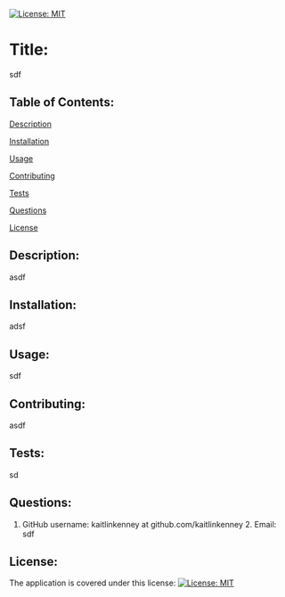 [![License: MIT](https://img.shields.io/badge/License-MIT-yellow.svg)](https://opensource.org/licenses/MIT)
# Title:
  sdf
## Table of Contents:
 
[Description](#description)
 
[Installation](#installation)
 
[Usage](#usage)
 
[Contributing](#contributing)

[Tests](#tests)
 
[Questions](#questions)
 
[License](#license)
 
## Description:
 asdf
## Installation:
 adsf
## Usage:
 sdf
## Contributing:
 asdf
## Tests:
 sd
## Questions:
 1. GitHub username: kaitlinkenney at github.com/kaitlinkenney 
 	 2. Email: sdf
## License:
 The application is covered under this license: [![License: MIT](https://img.shields.io/badge/License-MIT-yellow.svg)](https://opensource.org/licenses/MIT)
